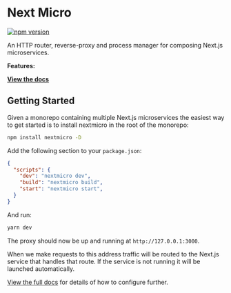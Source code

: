 # Next Micro

[![npm version](https://badge.fury.io/js/nextmicro.svg)](https://badge.fury.io/js/nextmicro)

An HTTP router, reverse-proxy and process manager for composing Next.js microservices.

**Features:**

[**View the docs**](https://pages.github.com/alexandermendes/nextmicro)

## Getting Started

Given a monorepo containing multiple Next.js microservices the easiest way
to get started is to install nextmicro in the root of the monorepo:

```sh
npm install nextmicro -D
```

Add the following section to your `package.json`:

```json
{
  "scripts": {
    "dev": "nextmicro dev",
    "build": "nextmicro build",
    "start": "nextmicro start",
  }
}
```

And run:

```sh
yarn dev
```

The proxy should now be up and running at `http://127.0.0.1:3000`.

When we make requests to this address traffic will be routed to the Next.js
service that handles that route. If the service is not running it will be
launched automatically.

[View the full docs](https://pages.github.com/alexandermendes/nextmicro) for
details of how to configure further.
